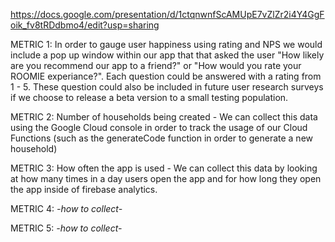 https://docs.google.com/presentation/d/1ctqnwnfScAMUpE7vZlZr2i4Y4GgFoik_fv8tRDdbmo4/edit?usp=sharing


METRIC 1: In order to gauge user happiness using rating and NPS we would include a pop up window within our app that that asked the user "How likely are you recommend our app to a friend?" or "How would you rate your ROOMIE experiance?". Each question could be answered with a rating from 1 - 5. These question could also be included in future user research surveys if we choose to release a beta version to a small testing population.

METRIC 2: Number of households being created - We can collect this data using the Google Cloud console in order to track the usage of our Cloud Functions (such as the generateCode function in order to generate a new household)

METRIC 3: How often the app is used - We can collect this data by looking at how many times in a day users open the app and for how long they open the app inside of firebase analytics.

METRIC 4: *-how to collect-*

METRIC 5: *-how to collect-*

